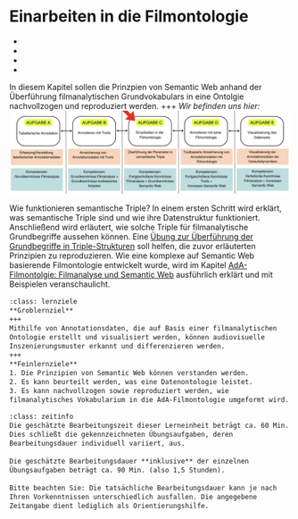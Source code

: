 # Einarbeiten in die Filmontologie
- [](./Aufgabe_C.md)
- [](./Aufgabe_C_UK-1.md)
- [](./Aufgabe_C_UK-2.md)
- [](./Aufgabe_C_UK-3.md)

In diesem Kapitel sollen die Prinzpien von Semantic Web anhand der Überführung filmanalytischen Grundvokabulars in eine Ontolgie nachvollzogen und reproduziert werden.
+++
*Wir befinden uns hier:*
![Aufgabe 3](../assets/Aufgabenstruktur-03.png)

Wie funktionieren semantische Triple? In einem ersten Schritt wird erklärt, was semantische Triple sind und wie ihre Datenstruktur funktioniert. Anschließend wird erläutert, wie solche Triple für filmanalytische Grundbegriffe aussehen können. Eine [Übung zur Überführung der Grundbegriffe in Triple-Strukturen](Aufgabe_C_UK-1) soll helfen, die zuvor erläuterten Prinzipien zu reproduzieren. Wie eine komplexe auf Semantic Web basierende Filmontologie entwickelt wurde, wird im Kapitel [AdA-Filmontolgie: Filmanalyse und Semantic Web](Aufgabe_C_UK-2) ausführlich erklärt und mit Beispielen veranschaulicht. 


```{admonition} Lernziele
:class: lernziele
**Groblernziel**
+++
Mithilfe von Annotationsdaten, die auf Basis einer filmanalytischen Ontologie erstellt und visualisiert werden, können audiovisuelle Inszenierungsmuster erkannt und differenzieren werden.
+++
**Feinlernziele**
1. Die Prinzipien von Semantic Web können verstanden werden.
2. Es kann beurteilt werden, was eine Datenontologie leistet.
3. Es kann nachvollzogen sowie reproduziert werden, wie filmanalytisches Vokabularium in die AdA-Filmontologie umgeformt wird.
```

```{admonition} Bearbeitungszeit
:class: zeitinfo
Die geschätzte Bearbeitungszeit dieser Lerneinheit beträgt ca. 60 Min. Dies schließt die gekennzeichneten Übungsaufgaben, deren Bearbeitungsdauer individuell variiert, aus. 

Die geschätzte Bearbeitungsdauer **inklusive** der einzelnen Übungsaufgaben beträgt ca. 90 Min. (also 1,5 Stunden).

Bitte beachten Sie: Die tatsächliche Bearbeitungsdauer kann je nach Ihren Vorkenntnissen unterschiedlich ausfallen. Die angegebene Zeitangabe dient lediglich als Orientierungshilfe.
```
